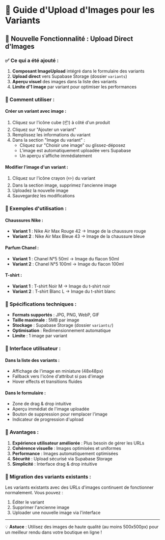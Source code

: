 # 📸 Guide d'Upload d'Images pour les Variants

## 🎯 Nouvelle Fonctionnalité : Upload Direct d'Images

### ✅ Ce qui a été ajouté :

1. **Composant ImageUpload** intégré dans le formulaire des variants
2. **Upload direct** vers Supabase Storage (dossier `variants`)
3. **Aperçu visuel** des images dans la liste des variants
4. **Limite d'1 image** par variant pour optimiser les performances

### 🚀 Comment utiliser :

#### **Créer un variant avec image :**
1. Cliquez sur l'icône cube (📦) à côté d'un produit
2. Cliquez sur "Ajouter un variant"
3. Remplissez les informations du variant
4. Dans la section "Image du variant" :
   - Cliquez sur "Choisir une image" ou glissez-déposez
   - L'image est automatiquement uploadée vers Supabase
   - Un aperçu s'affiche immédiatement

#### **Modifier l'image d'un variant :**
1. Cliquez sur l'icône crayon (✏️) du variant
2. Dans la section image, supprimez l'ancienne image
3. Uploadez la nouvelle image
4. Sauvegardez les modifications

### 🎨 Exemples d'utilisation :

#### **Chaussures Nike :**
- **Variant 1** : Nike Air Max Rouge 42 → Image de la chaussure rouge
- **Variant 2** : Nike Air Max Bleue 43 → Image de la chaussure bleue

#### **Parfum Chanel :**
- **Variant 1** : Chanel N°5 50ml → Image du flacon 50ml
- **Variant 2** : Chanel N°5 100ml → Image du flacon 100ml

#### **T-shirt :**
- **Variant 1** : T-shirt Noir M → Image du t-shirt noir
- **Variant 2** : T-shirt Blanc L → Image du t-shirt blanc

### 🔧 Spécifications techniques :

- **Formats supportés** : JPG, PNG, WebP, GIF
- **Taille maximale** : 5MB par image
- **Stockage** : Supabase Storage (dossier `variants/`)
- **Optimisation** : Redimensionnement automatique
- **Limite** : 1 image par variant

### 📱 Interface utilisateur :

#### **Dans la liste des variants :**
- Affichage de l'image en miniature (48x48px)
- Fallback vers l'icône d'attribut si pas d'image
- Hover effects et transitions fluides

#### **Dans le formulaire :**
- Zone de drag & drop intuitive
- Aperçu immédiat de l'image uploadée
- Bouton de suppression pour remplacer l'image
- Indicateur de progression d'upload

### 🎯 Avantages :

1. **Expérience utilisateur améliorée** : Plus besoin de gérer les URLs
2. **Cohérence visuelle** : Images optimisées et uniformes
3. **Performance** : Images automatiquement optimisées
4. **Sécurité** : Upload sécurisé via Supabase Storage
5. **Simplicité** : Interface drag & drop intuitive

### 🔄 Migration des variants existants :

Les variants existants avec des URLs d'images continuent de fonctionner normalement. Vous pouvez :
1. Éditer le variant
2. Supprimer l'ancienne image
3. Uploader une nouvelle image via l'interface

---

💡 **Astuce** : Utilisez des images de haute qualité (au moins 500x500px) pour un meilleur rendu dans votre boutique en ligne !
